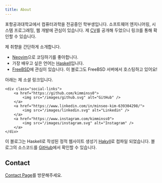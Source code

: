 ```yaml
---
title: About
---
```


포항공과대학교에서 컴퓨터과학을 전공중인 학부생입니다. 소프트웨어 엔지니어링,
시스템 프로그래밍, 웹 개발에 관심이 있습니다. 제 [CV]를 공개해 두었으니 링크를
통해 확인할 수 있습니다.

제 취향을 간단하게 소개합니다.

- [Neovim]으로 코딩하기를 좋아합니다.
- 가장 배우고 싶은 언어는 [Haskell]입니다.
- [FreeBSD]에 관심이 있습니다. 이 블로그도 FreeBSD 서버에서 호스팅하고 있어요!

아래는 제 소셜 링크입니다.

```{=html}
<div class="social-links">
    <a href="https://github.com/kimminss0">
        <img src="/images/github.svg" alt="GitHub" />
    </a>
    <a href="https://www.linkedin.com/in/minseo-kim-639304298/">
        <img src="/images/linkedin.svg" alt="Linkedin" />
    </a>
    <a href="https://www.instagram.com/kimminss0">
        <img src="/images/instagram.svg" alt="Instagram" />
    </a>
</div>
```

이 블로그는 Haskell로 작성된 정적 웹사이트 생성기 [Hakyll]로 컴파일 되었습니다.
블로그의 소스코드를 [GitHub][source-code]에서 확인할 수 있습니다.

[CV]: https://github.com/kimminss0/CV/blob/main/main.pdf
[dotfiles]: https://github.com/kimminss0/dotfiles
[Vim]: https://www.vim.org
[Neovim]: https://neovim.io
[Haskell]: https://www.haskell.org
[FreeBSD]: https://www.freebsd.org
[Hakyll]: https://jaspervdj.be/hakyll
[KaTeX]: https://katex.org
[source-code]: https://github.com/kimminss0/minseo-kim.net

## Contact

[Contact Page](/contact)를 방문해주세요.
